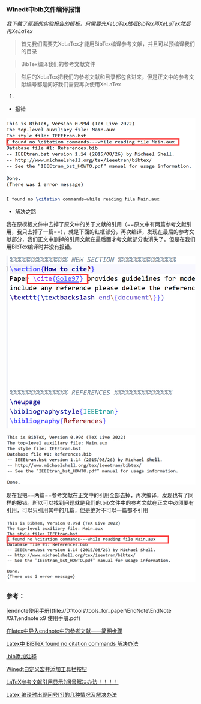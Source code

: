 

### Winedt中bib文件编译报错

*我下载了原版的实验报告的模板，只需要先XeLaTex然后BibTex再XeLaTex然后再XeLaTex*

> 首先我们需要先XeLaTex才能用BibTex编译参考文献，并且可以预编译我们的目录

> BibTex编译我们的参考文献文件

> 然后的XeLaTex把我们的参考文献和目录都包含进来，但是正文中的参考文献编号都是问好我们需要再次使用XeLaTex

1. 

+ 报错

![image-20221122094459447](bib_error.assets/image-20221122094459447.png)

```latex
I found no \citation commands—while reading file Main.aux
```

+ 解决之路

我在原模板文件中去掉了原文中的关于文献的引用（==原文中有两篇参考文献引用，我只去掉了一篇==），就是下面的红框部分，再次编译，发现在最后的参考文献部分，我们正文中删掉的引用文献在最后面才考文献部分也消失了。但是在我们用BibTex编译时并没有报错。

![image-20221122093925171](bib_error.assets/image-20221122093925171.png)

![image-20221122094347884](bib_error.assets/image-20221122094347884.png)

现在我把==两篇==参考文献在正文中的引用全部去掉，再次编译，发现也有了同样的报错。所以可以找到问题就是我们的.bib文件中的参考文献在正文中必须要有引用，可以只引用其中的几篇，但是绝对不可以一篇都不引用

![image-20221122095006402](bib_error.assets/image-20221122095006402.png)











### 参考：

[endnote使用手册](file://D:\tools\tools_for_paper\EndNote\EndNote X9.1\endnote x9 使用手册.pdf)

[在latex中导入endnote中的参考文献——简明步骤](https://blog.csdn.net/jianwushuang/article/details/53525521)

[Latex中 BiBTeX found no citation commands 解决办法](https://blog.csdn.net/xin_yu_xin/article/details/50244913)

[.bib添加注释](https://www.cnblogs.com/USTBlxq/p/6509948.html)

[Winedt自定义宏并添加工具栏按钮](https://ask.latexstudio.net/ask/article/103.html)

[LaTeX参考文献引用显示?问号解决办法！！！！](https://blog.csdn.net/qq_39662852/article/details/88878870)

[Latex 编译时出现问号[?]的几种情况及解决办法](https://blog.csdn.net/Ryan_lee9410/article/details/104946657)